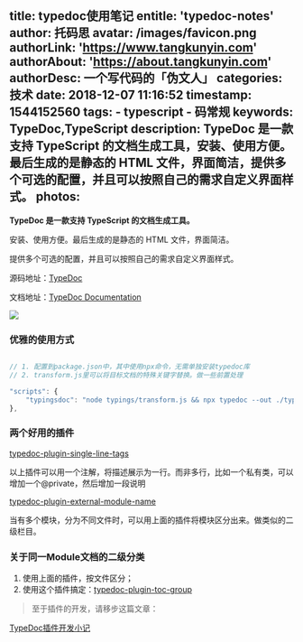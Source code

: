 title: typedoc使用笔记
entitle: 'typedoc-notes'
author: 托码思
avatar: /images/favicon.png
authorLink: 'https://www.tangkunyin.com'
authorAbout: 'https://about.tangkunyin.com'
authorDesc: 一个写代码的「伪文人」
categories: 技术
date: 2018-12-07 11:16:52
timestamp: 1544152560
tags: 
    - typescript
    - 码常规
keywords: TypeDoc,TypeScript
description: TypeDoc 是一款支持 TypeScript 的文档生成工具，安装、使用方便。最后生成的是静态的 HTML 文件，界面简洁，提供多个可选的配置，并且可以按照自己的需求自定义界面样式。
photos:
---

**TypeDoc 是一款支持 TypeScript 的文档生成工具。**

安装、使用方便。最后生成的是静态的 HTML 文件，界面简洁。

提供多个可选的配置，并且可以按照自己的需求自定义界面样式。

源码地址：[TypeDoc](https://github.com/TypeStrong/typedoc)

文档地址：[TypeDoc Documentation](https://typedoc.org/api/index.html)

![](/img/2018/15445225439852.jpg)


### 优雅的使用方式

```javascript

// 1. 配置到package.json中，其中使用npx命令，无需单独安装typedoc库
// 2. transform.js里可以将目标文档的特殊关键字替换。做一些前置处理

"scripts": {
    "typingsdoc": "node typings/transform.js && npx typedoc --out ./typings/doc  ./typings  --module umd"
},

```


### 两个好用的插件

[typedoc-plugin-single-line-tags](https://github.com/christopherthielen/typedoc-plugin-single-line-tags)

以上插件可以用一个注解，将描述展示为一行。而非多行，比如一个私有类，可以增加一个@private，然后增加一段说明


[typedoc-plugin-external-module-name](https://github.com/christopherthielen/typedoc-plugin-external-module-name)

当有多个模块，分为不同文件时，可以用上面的插件将模块区分出来。做类似的二级栏目。


### 关于同一Module文档的二级分类

1. 使用上面的插件，按文件区分；
2. 使用这个插件搞定：[typedoc-plugin-toc-group](https://github.com/tangkunyin/typedoc-plugin-toc-group)


> 至于插件的开发，请移步这篇文章：


[TypeDoc插件开发小记](https://shuoit.net/tech-notes/how-to-create-plugin-for-typedoc-1545808023.html)


